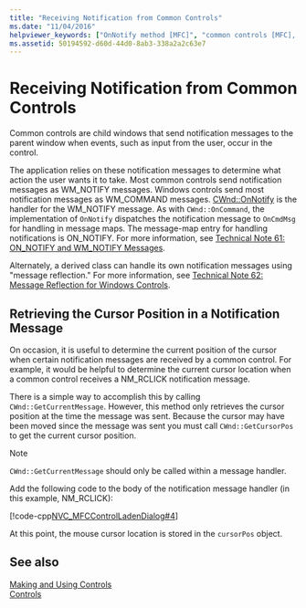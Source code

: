```yaml
---
title: "Receiving Notification from Common Controls"
ms.date: "11/04/2016"
helpviewer_keywords: ["OnNotify method [MFC]", "common controls [MFC], notifications", "ON_NOTIFY macro [MFC]", "controls [MFC], notifications", "receiving notifications from common controls", "notifications [MFC], common controls", "Windows common controls [MFC], notifications", "WM_NOTIFY message"]
ms.assetid: 50194592-d60d-44d0-8ab3-338a2a2c63e7
---
```

# Receiving Notification from Common Controls

Common controls are child windows that send notification messages to the parent window when events, such as input from the user, occur in the control.

The application relies on these notification messages to determine what action the user wants it to take. Most common controls send notification messages as WM_NOTIFY messages. Windows controls send most notification messages as WM_COMMAND messages. [CWnd::OnNotify](../mfc/reference/cwnd-class.md#onnotify) is the handler for the WM_NOTIFY message. As with `CWnd::OnCommand`, the implementation of `OnNotify` dispatches the notification message to `OnCmdMsg` for handling in message maps. The message-map entry for handling notifications is ON_NOTIFY. For more information, see [Technical Note 61: ON_NOTIFY and WM_NOTIFY Messages](../mfc/tn061-on-notify-and-wm-notify-messages.md).

Alternately, a derived class can handle its own notification messages using "message reflection." For more information, see [Technical Note 62: Message Reflection for Windows Controls](../mfc/tn062-message-reflection-for-windows-controls.md).

## Retrieving the Cursor Position in a Notification Message

On occasion, it is useful to determine the current position of the cursor when certain notification messages are received by a common control. For example, it would be helpful to determine the current cursor location when a common control receives a NM_RCLICK notification message.

There is a simple way to accomplish this by calling `CWnd::GetCurrentMessage`. However, this method only retrieves the cursor position at the time the message was sent. Because the cursor may have been moved since the message was sent you must call `CWnd::GetCursorPos` to get the current cursor position.

> [!NOTE]
> `CWnd::GetCurrentMessage` should only be called within a message handler.

Add the following code to the body of the notification message handler (in this example, NM_RCLICK):

[!code-cpp[NVC_MFCControlLadenDialog#4](../mfc/codesnippet/cpp/receiving-notification-from-common-controls_1.cpp)]

At this point, the mouse cursor location is stored in the `cursorPos` object.

## See also

[Making and Using Controls](../mfc/making-and-using-controls.md)<br/>
[Controls](../mfc/controls-mfc.md)
